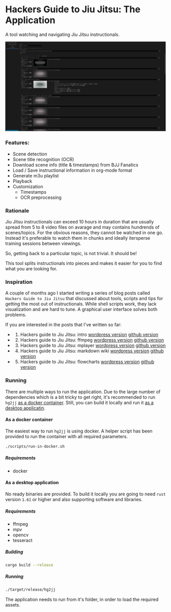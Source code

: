# Hackers Guide to Jiu Jitsu: The Application

A tool watching and navigating Jiu Jitsu instructionals.

![hg2jj screenshot](screenshot.png "rg2jj") 

### Features:

- Scene detection
- Scene title recognition (OCR)
- Download scene info (title & timestamps) from BJJ Fanatics
- Load / Save instructional information in org-mode format
- Generate m3u playlist
- Playback
- Customization
  - Timestamps
  - OCR preprocessing 

### Rationale

Jiu Jitsu instructionals can exceed 10 hours in duration that are usually spread from 5 to 8 video files on avarage and may contains hundrends of scenes/topics.
For the obvious reasons, they cannot be watched in one go. Instead it's preferable to watch them in chunks and ideally
itersperse training sessions between viewings. 

So, getting back to a particular topic, is not trivial. It should be!

This tool splits instructionals into pieces and makes it easier for you to find what you are looking for.

### Inspiration

A couple of months ago I started writing a series of blog posts called `Hackers Guide to Jiu Jitsu` that discussed about tools, scripts and tips for getting the most out of 
instructionals. While shell scripts work, they lack visualization and are hard to tune. A graphical user interface solves both problems.

If you are interested in the posts that I've written so far:

- 01. Hackers guide to Jiu Jitsu: intro [wordpress version](https://iocanel.com/2021/08/hackers-guide-to-jiu-jitsu)  [github version](https://github.com/iocanel/blog/tree/master/hackers-guide-to-jiu-jitsu-01-intro)
- 02. Hackers guide to Jiu Jitsu: ffmpeg [wordpress version](https://iocanel.com/2021/08/hackers-guide-to-jiu-jitsu-ffmpeg) [github version](https://github.com/iocanel/blog/tree/master/hackers-guide-to-jiu-jitsu-02-ffmpeg)
- 03. Hackers guide to Jiu Jitsu: mplayer [wordpress version](https://iocanel.com/2021/08/hackers-guide-to-jiu-jitsu-mplayer) [github version](https://github.com/iocanel/blog/tree/master/hackers-guide-to-jiu-jitsu-03-mplayer)
- 04. Hackers guide to Jiu Jitsu: markdown wiki [wordpress version](https://iocanel.com/2021/08/hackers-guide-to-jiu-jitsu-markdown-wiki) [github version](https://github.com/iocanel/blog/tree/master/hackers-guide-to-jiu-jitsu-04-markdown-wiki)
- 05. Hackers guide to Jiu Jitsu: flowcharts [wordpress version](https://iocanel.com/2022/01/hackers-guide-to-jiu-jitsu-flowcharts) [github version](https://github.com/iocanel/blog/tree/master/hackers-guide-to-jiu-jitsu-05-flowcharts)


### Running

There are multiple ways to run the application. Due to the large number of dependencies which is a bit tricky to get right, it's recommended to run `hg2jj` [as a docker container](#as-a-docker-container).
Still, you can build it locally and run it [as a desktop applicatin](#as-a-desktop-application).

#### As a docker container

The easiest way to run `hg2jj` is using docker. A helper script has been provided to run the container with all required parameters.

```sh
./scripts/run-in-docker.sh
```

##### Requirements

- docker

#### As a desktop application

No ready binaries are provided. To build it locally you are going to need `rust` version `1.61` or higher and also supporting software and libraries.

##### Requirements

- ffmpeg
- mpv 
- opencv
- tesseract

##### Building

```sh
cargo build --release
```

##### Running

```sh
./target/release/hg2jj
```

The application needs to run from it's folder, in order to load the required assets.
